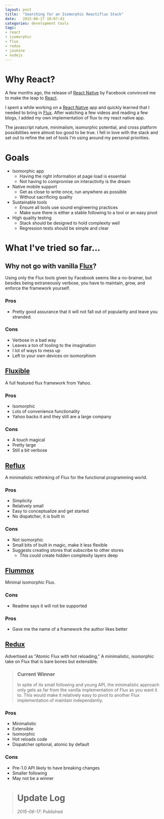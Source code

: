 ```yaml
---
layout: post
title:  "Searching for an Isomorphic Reactiflux Stack"
date:   2015-06-17 10:07:43
categories: development tools
tags:
- react
- isomorphic
- flux
- redux
- jasmine
- nodejs
---
```

# Why React?
A few months ago, the release of [React Native][react-native] by Facebook convinced me to make
the leap to [React][react].

I spent a while working on a [React Native][react-native] app and quickly learned that I needed
to bring in [Flux][flux]. After watching a few videos and reading a few blogs, I added my own
implementation of flux to my react native app.

The javascript nature, minimalism, isomorphic potential, and cross platform possibilities were
almost too good to be true. I fell in love with the stack and set out to refine the set of tools
I'm using around my personal priorities.

# Goals
* Isomorphic app
  - Having the right information at page load is essential
  - Not having to compromise on interactivity is the dream
* Native mobile support
  - Get as close to write once, run anywhere as possible
  - Without sacrificing quality
* Sustainable tools
  - Ensure all tools use sound engineering practices
  - Make sure there is either a stable following to a tool or an easy pivot
* High quality testing
  - Stack should be designed to hold complexity well
  - Regression tests should be simple and clear

# What I've tried so far...

## Why not go with vanilla [Flux](https://github.com/facebook/flux)?
Using only the Flux tools given by Facebook seems like a no-brainer, but
besides being extraneously verbose, you have to maintain, grow, and enforce the
framework yourself.

### Pros
* Pretty good assurance that it will not fall out of popularity and leave you
stranded.

### Cons
* Verbose in a bad way
* Leaves a ton of tooling to the imagination
* I lot of ways to mess up
* Left to your own devices on isomorphism

## [Fluxible](https://github.com/yahoo/fluxible)
A full featured flux framework from Yahoo.

### Pros
* Isomorphic
* Lots of convenience functionality
* Yahoo backs it and they still are a large company

### Cons
* A touch magical
* Pretty large
* Still a bit verbose

## [Reflux](https://github.com/spoike/refluxjs)
A minimalistic rethinking of Flux for the functional programming world.

### Pros
* Simplicity
* Relatively small
* Easy to conceptualize and get started
* No dispatcher, it is built in

### Cons
* Not isomorphic
* Small bits of built in magic, make it less flexible
* Suggests creating stores that subscribe to other stores
  - This could create hidden complexity layers deep

## [Flummox](https://github.com/acdlite/flummox)
Minimal isomorphic Flux.

### Cons
* Readme says it will not be supported

### Pros
* Gave me the name of a framework the author likes better

## [Redux](https://github.com/gaearon/redux)
Advertised as "Atomic Flux with hot reloading," A minimalistic, isomorphic
take on Flux that is bare bones but extensible.

> ### Current Winner
> In spite of its small following and young API, the minimalistic approach
> only gets as far from the vanilla implementation of Flux as you want it
> to. This would make it relatively easy to pivot to another Flux implementation
> of maintain independantly.

### Pros
* Minimalistic
* Extensible
* Isomorphic
* Hot reloads code
* Dispatcher optional, atomic by default

### Cons
* Pre-1.0 API likely to have breaking changes
* Smaller following
* May not be a winner

> # Update Log
> *2015-06-17*: Published

[react]: http://facebook.github.io/react/
[react-native]: https://facebook.github.io/react-native/
[flux]: https://facebook.github.io/flux/
